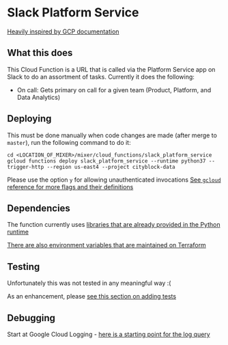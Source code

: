# Slack Platform Service

[Heavily inspired by GCP documentation](https://cloud.google.com/functions/docs/tutorials/slack)

## What this does

This Cloud Function is a URL that is called via the Platform Service app on Slack to do an assortment
of tasks. Currently it does the following:

- On call: Gets primary on call for a given team (Product, Platform, and Data Analytics)

## Deploying

This must be done manually when code changes are made (after merge to `master`), run the following command to do it:

```
cd <LOCATION_OF_MIXER>/mixer/cloud_functions/slack_platform_service
gcloud functions deploy slack_platform_service --runtime python37 --trigger-http --region us-east4 --project cityblock-data
```

Please use the option `y` for allowing unauthenticated invocations
[See `gcloud` reference for more flags and their definitions](https://cloud.google.com/sdk/gcloud/reference/functions/deploy)

## Dependencies

The function currently uses [libraries that are already provided in the Python runtime](https://cloud.google.com/functions/docs/writing/specifying-dependencies-python#pre-installed_packages)

[There are also environment variables that are maintained on Terraform](../../terraform/cityblock-data/cloud_functions.tf)

## Testing

Unfortunately this was not tested in any meaningful way :(

As an enhancement, please [see this section on adding tests](https://cloud.google.com/functions/docs/testing/test-http)

## Debugging

Start at Google Cloud Logging - [here is a starting point for the log query](https://console.cloud.google.com/logs/query;query=resource.type%3D%22cloud_function%22%20resource.labels.function_name%3D%22slack_platform_service%22%20resource.labels.region%3D%22us-east4%22?project=cityblock-data)
